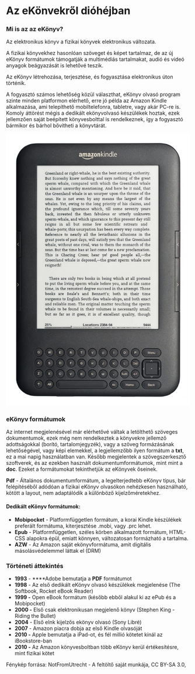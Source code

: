 # Az eKönvekről dióhéjban

### Mi is az az eKönyv?

Az elektronikus könyv a fizikai könyvek elektronikus változata.

A fizikai könyvekhez hasonlóan szöveget és képet tartalmaz, de az új eKönyv formátumok támogatják a multimédiás tartalmakat, audió és videó anyagok beágyazását is lehetővé teszik.   
  
Az eKönyv létrehozása, terjesztése, és fogyasztása elektronikus úton történik. 

A fogyasztó számos lehetőség közül választhat, eKönyv olvasó program szinte minden platformon elérhető, erre jó példa az Amazon Kindle alkalmazása, ami telepíthető mobiltelefonra, tabletre, vagy akár PC-re is. Komoly áttörést mégis a dedikált ekönyvolvasó készülékek hoztak, ezek jellemzően saját beépített könyvesbolttal is rendelkeznek, így a fogyasztó bármikor és bárhol bővítheti a könyvtárát.

![Amazon Kindle eK&#xF6;nyv olvas&#xF3;](../.gitbook/assets/amazon_kindle_3.jpeg)

### eKönyv formátumok

Az internet megjelenésével már elérhetővé váltak a letölthető szöveges dokumentumok, ezek még nem rendelkeztek a könyvekre jellemző adottságokkal \(borító, tartalomjegyzék\), vagy a szöveg formázásának lehetőségével, vagy képi elemekkel, a legjellemzőbb ilyen formátum a **txt**, ez a mai napig használatban van. Később megjelentek a szövegszerkesztő szoftverek, és az ezekben használt dokumentumformátumok, mint mint a **doc**. Ezeket a formátumokat tekinthetjük az eKönyvek őseinek. 

**Pdf** - Általános dokumentumformátum, a legelterjedtebb eKönyv típus, bár felépítéséből adódóan a fizikai eKönyv olvasókon nehézkesen használható, kötött a layout, nem adaptálódik a különböző kijelzőméretekhez.

#### Dedikált eKönyv formátumok:

* **Mobipocket** - Platformfüggetlen formátum, a korai Kindle készülékek preferált formátuma, kiterjesztése .mobi, vagy .prc lehet.
* **Epub** - Platformfüggetlen, széles körben alkalmazott formátum, HTML-CSS alapokra épül, emiatt könnyen, változatosan formázható a tartalma.
* **AZW** - Az Amazon saját ekönyvformátuma, amit digitális másolásvédelemmel láttak el \(DRM\)

### Történeti áttekintés

* **1993** - ****Adobe bemutatja a **PDF** formátumot
* **1998** - Az első dedikált eKönyv olvasó készülékek megjelenése \(The Softbook, Rocket eBook Reader\)
* **1999 -** Open eBook formátum \(később ebből alakul ki az ePub és a Mobipocket\)
* **2000 -** Első csak elektronikusan megjelenő könyv \(Stephen King - Riding the Bullet\)
* **2004** - Első eInk kijelzős ekönyv olvasó \(Sony Libré\)
* **2007** - Amazon piacra dobja az első Kindle olvasóját
* **2010 -** Apple bemutatja a iPad-ot, és fél millió kötetet kínál az iBookstore-ban
* **2010 -** Az Amazon könyvesboltban több eKönyv kerül értékesítésre, mint fizikai kötet



Fénykép forrása: NotFromUtrecht - A feltöltő saját munkája, CC BY-SA 3.0, 







